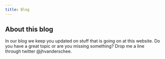 ```yaml
---
title: Blog
---
```

## About this blog

In our blog we keep you updated on stuff that is going on at this website. Do you have a great topic or are you missing something? Drop me a line through twitter @jhvanderschee.
